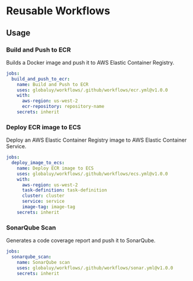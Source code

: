 # Reusable Workflows

## Usage

### Build and Push to ECR

Builds a Docker image and push it to AWS Elastic Container Registry.

```yaml
jobs:
  build_and_push_to_ecr:
    name: Build and Push to ECR
    uses: globaluy/workflows/.github/workflows/ecr.yml@v1.0.0
    with:
      aws-region: us-west-2
      ecr-repository: repository-name
    secrets: inherit
```

### Deploy ECR image to ECS

Deploy an AWS Elastic Container Registry image to AWS Elastic Container Service.

```yaml
jobs:
  deploy_image_to_ecs:
    name: Deploy ECR image to ECS
    uses: globaluy/workflows/.github/workflows/ecs.yml@v1.0.0
    with:
      aws-region: us-west-2
      task-definition: task-definition
      cluster: cluster
      service: service
      image-tag: image-tag
    secrets: inherit
```

### SonarQube Scan

Generates a code coverage report and push it to SonarQube.

```yaml
jobs:
  sonarqube_scan:
    name: SonarQube scan
    uses: globaluy/workflows/.github/workflows/sonar.yml@v1.0.0
    secrets: inherit
```
